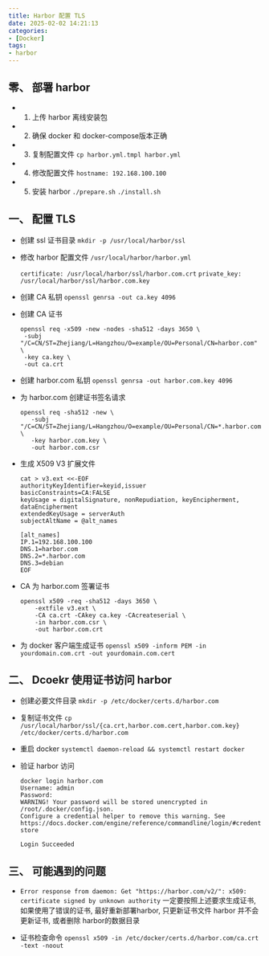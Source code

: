 ```yaml
---
title: Harbor 配置 TLS
date: 2025-02-02 14:21:13
categories: 
- [Docker]
tags: 
- harbor
---
```



## 零、 部署 harbor
- 1. 上传 harbor 离线安装包
- 2. 确保 docker 和 docker-compose版本正确
- 3. 复制配置文件
  `cp harbor.yml.tmpl harbor.yml`
- 4. 修改配置文件
  `hostname: 192.168.100.100`

- 5. 安装 harbor
  `./prepare.sh`
  `./install.sh`




## 一、 配置 TLS

- 创建 ssl 证书目录
`mkdir -p /usr/local/harbor/ssl`

- 修改 harbor 配置文件 `/usr/local/harbor/harbor.yml`

  `certificate: /usr/local/harbor/ssl/harbor.com.crt`
  `private_key: /usr/local/harbor/ssl/harbor.com.key`


- 创建 CA 私钥
  `openssl genrsa -out ca.key 4096`

- 创建 CA 证书
  ``` shell
  openssl req -x509 -new -nodes -sha512 -days 3650 \
   -subj "/C=CN/ST=Zhejiang/L=Hangzhou/O=example/OU=Personal/CN=harbor.com" \
   -key ca.key \
   -out ca.crt
  ```

- 创建 harbor.com 私钥
  `openssl genrsa -out harbor.com.key 4096`

- 为 harbor.com 创建证书签名请求
   ```shell
   openssl req -sha512 -new \
      -subj "/C=CN/ST=Zhejiang/L=Hangzhou/O=example/OU=Personal/CN=*.harbor.com" \
      -key harbor.com.key \
      -out harbor.com.csr
  ```

- 生成 X509 V3 扩展文件
  ``` shell
  cat > v3.ext <<-EOF
  authorityKeyIdentifier=keyid,issuer
  basicConstraints=CA:FALSE
  keyUsage = digitalSignature, nonRepudiation, keyEncipherment, dataEncipherment
  extendedKeyUsage = serverAuth
  subjectAltName = @alt_names
  
  [alt_names]
  IP.1=192.168.100.100
  DNS.1=harbor.com
  DNS.2=*.harbor.com
  DNS.3=debian
  EOF
  ```

- CA 为 harbor.com 签署证书
  ``` shell
  openssl x509 -req -sha512 -days 3650 \
      -extfile v3.ext \
      -CA ca.crt -CAkey ca.key -CAcreateserial \
      -in harbor.com.csr \
      -out harbor.com.crt
  ```

- 为 docker 客户端生成证书
  `openssl x509 -inform PEM -in yourdomain.com.crt -out yourdomain.com.cert`


## 二、 Dcoekr 使用证书访问 harbor

- 创建必要文件目录
  `mkdir -p /etc/docker/certs.d/harbor.com`

- 复制证书文件
  `cp /usr/local/harbor/ssl/{ca.crt,harbor.com.cert,harbor.com.key} /etc/docker/certs.d/harbor.com`

- 重启 docker
  `systemctl daemon-reload && systemctl restart docker`

- 验证 harbor 访问

  ``` shell
  docker login harbor.com
  Username: admin
  Password: 
  WARNING! Your password will be stored unencrypted in /root/.docker/config.json.
  Configure a credential helper to remove this warning. See
  https://docs.docker.com/engine/reference/commandline/login/#credentials-store
  
  Login Succeeded
  ```

## 三、 可能遇到的问题

- `Error response from daemon: Get "https://harbor.com/v2/": x509: certificate signed by unknown authority`
  一定要按照上述要求生成证书, 如果使用了错误的证书, 最好重新部署harbor, 只更新证书文件 harbor 并不会更新证书, 或者删除 harbor的数据目录

- 证书检查命令
  `openssl x509 -in /etc/docker/certs.d/harbor.com/ca.crt -text -noout`